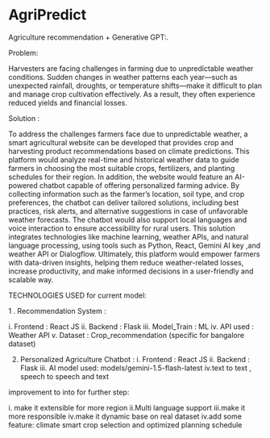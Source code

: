 # AgriPredict
Agriculture recommendation + Generative GPT:.

Problem:


Harvesters are facing challenges in farming due to unpredictable weather conditions. Sudden changes in weather patterns each year—such as unexpected rainfall, droughts, or temperature shifts—make it difficult to plan and manage crop cultivation effectively. As a result, they often experience reduced yields and financial losses.


Solution : 

To address the challenges farmers face due to unpredictable weather, a smart agricultural website can be developed that provides crop and harvesting product recommendations based on climate predictions. This platform would analyze real-time and historical weather data to guide farmers in choosing the most suitable crops, fertilizers, and planting schedules for their region. In addition, the website would feature an AI-powered chatbot capable of offering personalized farming advice. By collecting information such as the farmer’s location, soil type, and crop preferences, the chatbot can deliver tailored solutions, including best practices, risk alerts, and alternative suggestions in case of unfavorable weather forecasts. The chatbot would also support local languages and voice interaction to ensure accessibility for rural users. This solution integrates technologies like machine learning, weather APIs, and natural language processing, using tools such as Python, React, Gemini AI key ,and weather API or Dialogflow. Ultimately, this platform would empower farmers with data-driven insights, helping them reduce weather-related losses, increase productivity, and make informed decisions in a user-friendly and scalable way.

TECHNOLOGIES USED for current model:

1 . Recommendation System :
 
i.  Frontend  :  React JS
ii.  Backend   :  Flask
iii.  Model_Train :  ML
iv.  API used :  Weather API
v.   Dataset :  Crop_recommendation (specific for bangalore dataset)

2.  Personalized Agriculture Chatbot :
 i. Frontend  :  React JS
ii.  Backend   :  Flask
iii. AI model used: models/gemini-1.5-flash-latest
iv.text to text , speech to speech and  text


improvement to into for further step:

i. make it extensible for more region
ii.Multi language support
iii.make it more responsible 
iv.make it dynamic base on real dataset
iv.add some feature: climate smart crop selection and optimized planning schedule
